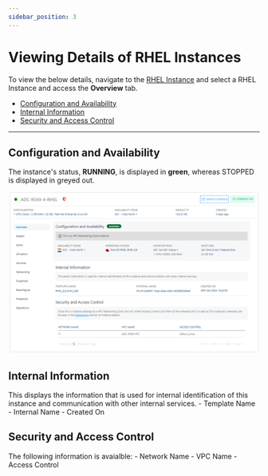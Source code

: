 ```yaml
---
sidebar_position: 3
---
```

# Viewing Details of RHEL Instances

To view the below details, navigate to the [RHEL Instance](AboutRHELInstances.md) and select a RHEL Instance and access the **Overview** tab.
- [Configuration and Availability](#configuration-and-availability)
- [Internal Information](#internal-information)
- [Security and Access Control](#security-and-access-control)
---
## Configuration and Availability
The instance's status, **RUNNING**, is displayed in <span class="green">**green**</span>, whereas STOPPED is displayed in greyed out.

![Viewing Details of RHEL Instances](img/RHEL5.png)

## Internal Information
This displays the information that is used for internal identification of this instance and communication with other internal services.
    - Template Name
    -  Internal Name
    -  Created On
## Security and Access Control
The following information is avaialble:
	- Network Name
	- VPC Name
	- Access Control

